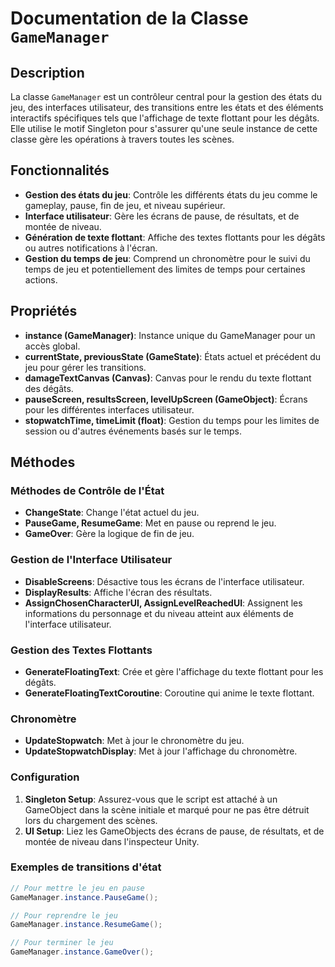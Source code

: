# Documentation de la Classe `GameManager`

## Description

La classe `GameManager` est un contrôleur central pour la gestion des états du jeu, des interfaces utilisateur, des transitions entre les états et des éléments interactifs spécifiques tels que l'affichage de texte flottant pour les dégâts. Elle utilise le motif Singleton pour s'assurer qu'une seule instance de cette classe gère les opérations à travers toutes les scènes.

## Fonctionnalités

- **Gestion des états du jeu**: Contrôle les différents états du jeu comme le gameplay, pause, fin de jeu, et niveau supérieur.
- **Interface utilisateur**: Gère les écrans de pause, de résultats, et de montée de niveau.
- **Génération de texte flottant**: Affiche des textes flottants pour les dégâts ou autres notifications à l'écran.
- **Gestion du temps de jeu**: Comprend un chronomètre pour le suivi du temps de jeu et potentiellement des limites de temps pour certaines actions.

## Propriétés

- **instance (GameManager)**: Instance unique du GameManager pour un accès global.
- **currentState, previousState (GameState)**: États actuel et précédent du jeu pour gérer les transitions.
- **damageTextCanvas (Canvas)**: Canvas pour le rendu du texte flottant des dégâts.
- **pauseScreen, resultsScreen, levelUpScreen (GameObject)**: Écrans pour les différentes interfaces utilisateur.
- **stopwatchTime, timeLimit (float)**: Gestion du temps pour les limites de session ou d'autres événements basés sur le temps.

## Méthodes

### Méthodes de Contrôle de l'État

- **ChangeState**: Change l'état actuel du jeu.
- **PauseGame, ResumeGame**: Met en pause ou reprend le jeu.
- **GameOver**: Gère la logique de fin de jeu.

### Gestion de l'Interface Utilisateur

- **DisableScreens**: Désactive tous les écrans de l'interface utilisateur.
- **DisplayResults**: Affiche l'écran des résultats.
- **AssignChosenCharacterUI, AssignLevelReachedUI**: Assignent les informations du personnage et du niveau atteint aux éléments de l'interface utilisateur.

### Gestion des Textes Flottants

- **GenerateFloatingText**: Crée et gère l'affichage du texte flottant pour les dégâts.
- **GenerateFloatingTextCoroutine**: Coroutine qui anime le texte flottant.

### Chronomètre

- **UpdateStopwatch**: Met à jour le chronomètre du jeu.
- **UpdateStopwatchDisplay**: Met à jour l'affichage du chronomètre.

### Configuration

1. **Singleton Setup**: Assurez-vous que le script est attaché à un GameObject dans la scène initiale et marqué pour ne pas être détruit lors du chargement des scènes.
2. **UI Setup**: Liez les GameObjects des écrans de pause, de résultats, et de montée de niveau dans l'inspecteur Unity.

### Exemples de transitions d'état

```csharp
// Pour mettre le jeu en pause
GameManager.instance.PauseGame();

// Pour reprendre le jeu
GameManager.instance.ResumeGame();

// Pour terminer le jeu
GameManager.instance.GameOver();
```
